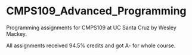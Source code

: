 # CMPS109_Advanced_Programming
Programming assignments for CMPS109 at UC Santa Cruz by Wesley Mackey.

All assignments received 94.5% credits and got A- for whole course. 
